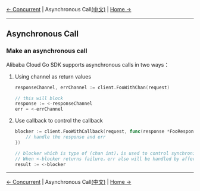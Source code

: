 [← Concurrent](8-Concurrent-EN.md) | Asynchronous Call[(中文)](9-Asynchronous-CN.md) | [Home →](../README.md)
***
## Asynchronous Call

### Make an asynchronous call
Alibaba Cloud Go SDK supports asynchronous calls in two ways：

1. Using channel as return values
    ```go
    responseChannel, errChannel := client.FooWithChan(request)

    // this will block
    response := <-responseChannel
    err = <-errChannel
    ```

2. Use callback to control the callback

    ```go
    blocker := client.FooWithCallback(request, func(response *FooResponse, err error) {
        // handle the response and err
    })

    // blocker which is type of (chan int)，is used to control synchronization，when returning 1 means success，and returning 0 means failure.
    // When <-blocker returns failure，err also will be handled by afferent callback.
    result := <-blocker
    ```

***
[← Concurrent](8-Concurrent-EN.md) | Asynchronous Call[(中文)](9-Asynchronous-CN.md) | [Home →](../README.md)
